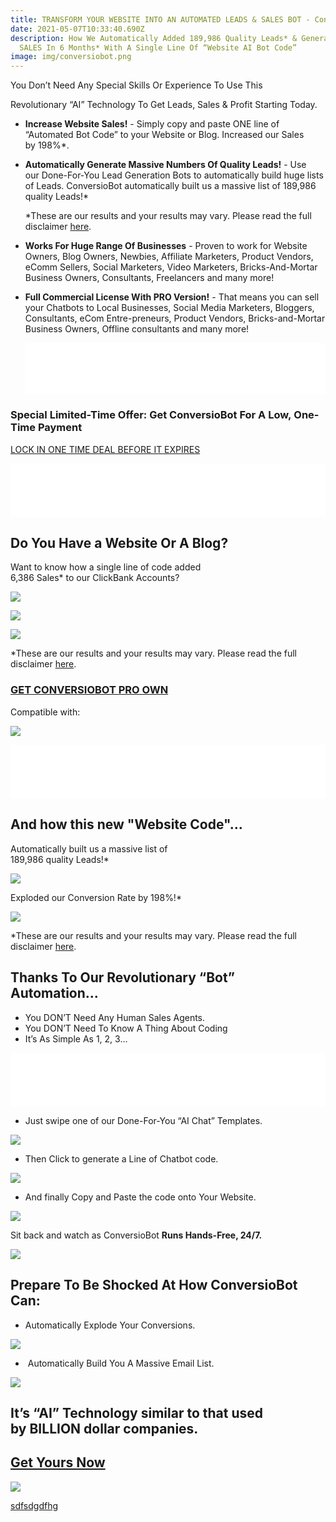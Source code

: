```yaml
---
title: TRANSFORM YOUR WEBSITE INTO AN AUTOMATED LEADS & SALES BOT - ConversioBot
date: 2021-05-07T10:33:40.690Z
description: How We Automatically Added 189,986 Quality Leads* & Generated 6,386
  SALES In 6 Months* With A Single Line Of “Website AI Bot Code”
image: img/conversiobot.png
---
```

You Don’t Need Any Special Skills Or Experience To Use This

Revolutionary “AI” Technology To Get Leads, Sales & Profit Starting Today.

* **Increase Website Sales!** - Simply copy and paste ONE line of “Automated Bot Code” to your Website or Blog. Increased our Sales by 198%*.
* **Automatically Generate Massive Numbers Of Quality Leads!** - Use our Done-For-You Lead Generation Bots to automatically build huge lists of Leads. ConversioBot automatically built us a massive list of 189,986 quality Leads!*

  \*These are our results and your results may vary. Please read the full disclaimer [here](https://conversiobot.com/disclaimer).
* **Works For Huge Range Of Businesses** - Proven to work for Website Owners, Blog Owners, Newbies, Affiliate Marketers, Product Vendors, eComm Sellers, Social Marketers, Video Marketers, Bricks-And-Mortar Business Owners, Consultants, Freelancers and many more!
* **Full Commercial License With PRO Version!** - That means you can sell your Chatbots to Local Businesses, Social Media Marketers, Bloggers, Consultants, eCom Entre-preneurs, Product Vendors, Bricks-and-Mortar Business Owners, Offline consultants and many more!

  ![Remove Background from Image – remove.bg](data:image/png;base64,iVBORw0KGgoAAAANSUhEUgAAAiAAAABdCAMAAACrdC0YAAAAA1BMVEX///+nxBvIAAAASElEQVR4nO3BMQEAAADCoPVPbQwfoAAAAAAAAAAAAAAAAAAAAAAAAAAAAAAAAAAAAAAAAAAAAAAAAAAAAAAAAAAAAAAAAAAOBsX9AAHQVtq0AAAAAElFTkSuQmCC)

### Special Limited-Time Offer: Get ConversioBot For A Low, One-Time Payment

[LOCK IN ONE TIME DEAL BEFORE IT EXPIRES](https://conversiobot.com/one-time-deal?hop=lalkishan#certifi)

<!--StartFragment-->

![Remove Background from Image – remove.bg](data:image/png;base64,iVBORw0KGgoAAAANSUhEUgAAAiAAAABdCAMAAACrdC0YAAAAA1BMVEX///+nxBvIAAAASElEQVR4nO3BMQEAAADCoPVPbQwfoAAAAAAAAAAAAAAAAAAAAAAAAAAAAAAAAAAAAAAAAAAAAAAAAAAAAAAAAAAAAAAAAAAOBsX9AAHQVtq0AAAAAElFTkSuQmCC)

<!--EndFragment-->

## Do You Have a Website Or A Blog?

Want to know how a single line of code added\
6,386 Sales* to our ClickBank Accounts?

![](https://conversiobot.com/images/transaction_2021/transaction4-2-new.png?cache=1)

![](https://conversiobot.com/images/transaction_2021/transaction1-2-new.png?cache=1)

![](https://conversiobot.com/images/transaction_2021/transaction2-2-new.png?cache=1)

\*These are our results and your results may vary. Please read the full disclaimer [here](https://conversiobot.com/disclaimer).

<!--EndFragment-->

<!--StartFragment-->

### [GET CONVERSIOBOT PRO OWN](http://8.convbot.pay.clickbank.net/?cbfid=37374&cbskin=24344&cbtimer=52&cbexit=672)

Compatible with:

![](https://conversiobot.com/images/30daymoneyback1.png)

<!--StartFragment-->

![Remove Background from Image – remove.bg](data:image/png;base64,iVBORw0KGgoAAAANSUhEUgAAAiAAAABdCAMAAACrdC0YAAAAA1BMVEX///+nxBvIAAAASElEQVR4nO3BMQEAAADCoPVPbQwfoAAAAAAAAAAAAAAAAAAAAAAAAAAAAAAAAAAAAAAAAAAAAAAAAAAAAAAAAAAAAAAAAAAOBsX9AAHQVtq0AAAAAElFTkSuQmCC)

<!--EndFragment-->

## And how this new "Website Code"...

Automatically built us a massive list of\
189,986 quality Leads!*

![](https://conversiobot.com/images/proof-4-1.png)

Exploded our Conversion Rate by 198%!*

![](https://conversiobot.com/images/proof2.png)

\*These are our results and your results may vary. Please read the full disclaimer [here](https://conversiobot.com/disclaimer).

<!--StartFragment-->

## Thanks To Our Revolutionary “Bot” Automation...

* You DON’T Need Any Human Sales Agents.
* You DON’T Need To Know A Thing About Coding
* It’s As Simple As 1, 2, 3…

<!--StartFragment-->

![Remove Background from Image – remove.bg](data:image/png;base64,iVBORw0KGgoAAAANSUhEUgAAAiAAAABdCAMAAACrdC0YAAAAA1BMVEX///+nxBvIAAAASElEQVR4nO3BMQEAAADCoPVPbQwfoAAAAAAAAAAAAAAAAAAAAAAAAAAAAAAAAAAAAAAAAAAAAAAAAAAAAAAAAAAAAAAAAAAOBsX9AAHQVtq0AAAAAElFTkSuQmCC)

<!--EndFragment-->

* Just swipe one of our Done-For-You “AI Chat” Templates.

![](https://conversiobot.com/images/done-for-you-template.png)

* Then Click to generate a Line of Chatbot code.

![](https://conversiobot.com/images/chatbot-code-short.png)

* And finally Copy and Paste the code onto Your Website.

![](https://conversiobot.com/images/copy-paste-600-short.png)

Sit back and watch as ConversioBot **Runs Hands-Free, 24/7.**

![](https://conversiobot.com/images/clip-art.png)

<!--EndFragment-->

<!--StartFragment-->

## Prepare To Be Shocked At How ConversioBot Can:

* Automatically Explode Your Conversions.

![](https://conversiobot.com/images/proof2.png)

*  Automatically Build You A Massive Email List.

![](https://conversiobot.com/images/proof1.png)

## It’s “AI” Technology similar to that used by BILLION dollar companies.

## [Get Yours Now](https://conversiobot.com/one-time-deal?hop=lalkishan)

<!--EndFragment-->

<!--EndFragment-->

[![](img/getyoursnow.jpg)](https://conversiobot.com/one-time-deal?hop=lalkishan)





[sdfsdgdfhg](https://conversiobot.com/one-time-deal?hop=lalkishan)